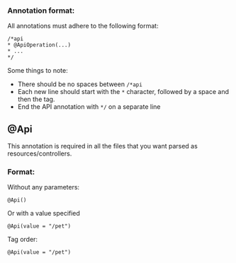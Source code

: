### Annotation format:

All annotations must adhere to the following format:

```
/*api
* @ApiOperation(...)
* ...
*/
```

Some things to note:

- There should be no spaces between `/*api`
- Each new line should start with the `*` character, followed by a space and then the tag.
- End the API annotation with `*/` on a separate line

## @Api
This annotation is required in all the files that you want parsed as resources/controllers.

### Format:

Without any parameters:

```
@Api()
```

Or with a value specified
```
@Api(value = "/pet")
```

Tag order:

```
@Api(value = "/pet")
```
